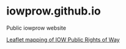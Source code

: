 # iowprow.github.io
 Public iowprow website

<a href="htmlpreview.github.io/?mapping-prow/index.html">Leaflet mapping of IOW Public Rights of Way</a>
